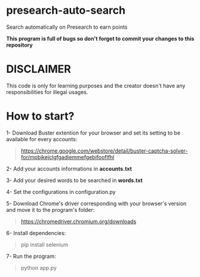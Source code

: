 # presearch-auto-search
Search automatically on Presearch to earn points

**This program is full of bugs so don't forget to commit your changes to this repository**

# DISCLAIMER
This code is only for learning purposes and the creator doesn't have any responsibilities for illegal usages.

# How to start?
1- Download Buster extention for your browser and set its setting to be available for every accounts:
> https://chrome.google.com/webstore/detail/buster-captcha-solver-for/mpbjkejclgfgadiemmefgebjfooflfhl

2- Add your accounts informations in **accounts.txt**

3- Add your desired words to be searched in **words.txt**

4- Set the configurations in configuration.py

5- Download Chrome's driver corresponding with your browser's version and move it to the program's folder:
> https://chromedriver.chromium.org/downloads

6- Install dependencies: 
> pip install selenium

7- Run the program:
> python app.py
